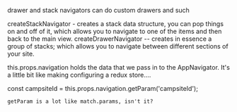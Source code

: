 drawer and stack navigators
can do custom drawers and such

createStackNavigator - creates a stack data structure, you can pop things on and off of it,
which allows you to navigate to one of the items and then back to the main view.
createDrawerNavigator -- creates in essence a group of stacks; which allows you to navigate between
different sections of your site.

this.props.navigation holds the data that we pass in to the AppNavigator. It's a little bit
like making configuring a redux store....

const campsiteId = this.props.navigation.getParam('campsiteId');

    getParam is a lot like match.params, isn't it?
